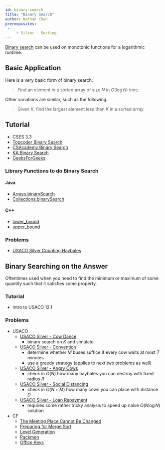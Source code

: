 ```yaml
---
id: binary-search
title: "Binary Search"
author: Nathan Chen
prerequisites: 
 - 
     - Silver - Sorting
---
```


[Binary search](https://en.wikipedia.org/wiki/Binary_search_algorithm) can be used on monotonic functions for a logarithmic runtime.

<!-- END DESCRIPTION -->

## Basic Application

Here is a very basic form of binary search:

> Find an element in a sorted array of size $N$ in $O(\log N)$ time.

Other variations are similar, such as the following:

> Given $K$, find the largest element less than $K$ in a sorted array.

## Tutorial

 - CSES 3.3
 - [Topcoder Binary Search](https://www.topcoder.com/community/data-science/data-science-tutorials/binary-search/)
 - [CSAcademy Binary Search](https://csacademy.com/lesson/binary_search)
 - [KA Binary Search](https://www.khanacademy.org/computing/computer-science/algorithms/binary-search/a/binary-search)
 - [GeeksForGeeks](https://www.geeksforgeeks.org/binary-search/)

### Library Functions to do Binary Search

#### Java

 - [Arrays.binarySearch](https://docs.oracle.com/javase/7/docs/api/java/util/Arrays.html)
 - [Collections.binarySearch](https://docs.oracle.com/javase/7/docs/api/java/util/Collections.html)

#### C++

 - [lower_bound](http://www.cplusplus.com/reference/algorithm/lower_bound/)
 - [upper_bound](http://www.cplusplus.com/reference/algorithm/upper_bound/)

### Problems
 - [USACO Silver Counting Haybales](http://www.usaco.org/index.php?page=viewproblem2&cpid=666)
 
## Binary Searching on the Answer

Oftentimes used when you need to find the minimum or maximum of some quantity such that it satisfies some property.
 
### Tutorial

  - Intro to USACO 12.1

### Problems

 - USACO
   - [USACO Silver - Cow Dance](http://www.usaco.org/index.php?page=viewproblem2&cpid=690)
     - binary search on $K$ and simulate
   - [USACO Silver - Convention](http://www.usaco.org/index.php?page=viewproblem2&cpid=858)
     - determine whether $M$ buses suffice if every cow waits at most $T$ minutes
     - use a greedy strategy (applies to next two problems as well)
   - [USACO Silver - Angry Cows](http://usaco.org/index.php?page=viewproblem2&cpid=594)
     - check in $O(N)$ how many haybales you can destroy with fixed radius $R$
   - [USACO Silver - Social Distancing](http://www.usaco.org/index.php?page=viewproblem2&cpid=1038)
     - check in $O(N+M)$ how many cows you can place with distance $D$
   - [USACO Silver - Loan Repayment](http://www.usaco.org/index.php?page=viewproblem2&cpid=991)
     - requires some rather tricky analysis to speed up naive $O(N\log N)$ solution
 - CF
   - [The Meeting Place Cannot Be Changed](http://codeforces.com/contest/782/problem/B) [](48)
   - [Preparing for Merge Sort](http://codeforces.com/contest/847/problem/B) [](53)
   - [Level Generation](http://codeforces.com/problemset/problem/818/F) [](54)
   - [Packmen](http://codeforces.com/contest/847/problem/E) [](57)
   - [Office Keys](http://codeforces.com/problemset/problem/830/A) [](60)